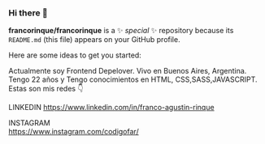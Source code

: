 ### Hi there 👋


**francorinque/francorinque** is a ✨ _special_ ✨ repository because its `README.md` (this file) appears on your GitHub profile.

Here are some ideas to get you started:

Actualmente soy Frontend Depelover.
Vivo en Buenos Aires, Argentina.
Tengo 22 años y
Tengo conocimientos en HTML, CSS,SASS,JAVASCRIPT.
Estas son mis redes 👇

LINKEDIN 
https://www.linkedin.com/in/franco-agustin-rinque

INSTAGRAM  
https://www.instagram.com/codigofar/
